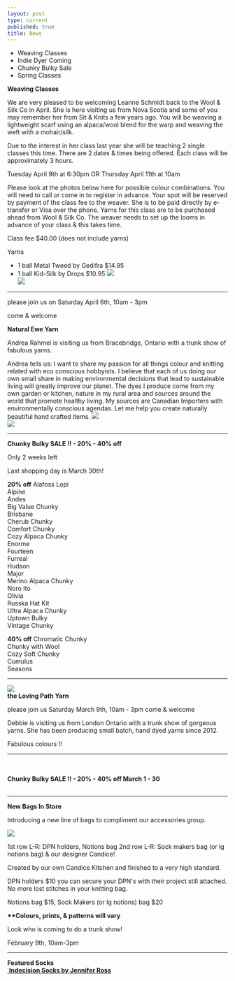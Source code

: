 ```yaml
---
layout: post
type: current
published: true
title: News
---
```


- Weaving Classes
- Indie Dyer Coming
- Chunky Bulky Sale
- Spring Classes

<strong>Weaving Classes</strong>

We are very pleased to be welcoming Leanne Schmidt back to the Wool & Silk Co in April. She is here visiting us from Nova Scotia and some of you may remember her from Sit & Knits a few years ago.
You will be weaving a lightweight scarf using an alpaca/wool blend for the warp and weaving the weft with a mohair/silk.

Due to the interest in her class last year she will be teaching 2 single classes this time.
There are 2 dates & times being offered. Each class will be approximately 3 hours.

Tuesday April 9th at 6:30pm 
OR
Thursday April 11th at 10am

Please look at the photos below here for possible colour combinations. You will need to call or come in to register in advance. Your spot will be reserved by payment of the class fee to the weaver. She is to be paid directly by e-transfer or Visa over the phone. 
Yarns for this class are to be purchased ahead from Wool & Silk Co. The weaver needs to set up the looms in advance of your class & this takes time.

Class fee $40.00  (does not include yarns)

Yarns
- 1 ball Metal Tweed by Gedifra $14.95
- 1 ball Kid-Silk by Drops $10.95
 <img src="/img/weaving.jpg"><br />
 <img src="/img/weaving2.jpg"><br />
<hr />

please join us on
Saturday April 6th, 10am - 3pm

come & welcome

<strong> Natural Ewe Yarn</strong>

Andrea Rahmel is visiting us from Bracebridge, Ontario with a trunk show of fabulous yarns. 
 
Andrea tells us:
I want to share my passion for all things colour and knitting related with eco conscious hobbyists. I believe that each of us doing our own small share in making environmental decisions that lead to sustainable living will greatly improve our planet.
The dyes I produce come from my own garden or kitchen, nature in my rural area and sources around the world that promote healthy living.
My sources are Canadian Importers with environmentally conscious agendas.
Let me help you create naturally beautiful hand crafted items.
<img src="/img/ewe1.jpg"><br />
<img src="/img/ewe2.jpg"><br />
<hr />
<strong>Chunky Bulky SALE !! - 20% - 40% off</strong>

Only 2 weeks left

Last shopping day is March 30th!
 
<strong>20% off</strong>
Alafoss Lopi<br />
Alpine<br />
Andes<br />
Big Value Chunky<br />
Brisbane<br />
Cherub Chunky<br />
Comfort Chunky<br />
Cozy Alpaca Chunky<br />
Enorme<br />
Fourteen<br />
Furreal<br />
Hudson<br />
Major<br />
Merino Alpaca Chunky <br />
Noro Ito<br />
Olivia<br />
Russka Hat Kit<br />
Ultra Alpaca Chunky<br />
Uptown Bulky<br />
Vintage Chunky<br />

<strong>40% off</strong>
Chromatic Chunky<br />
Chunky with Wool<br />
Cozy Soft Chunky<br />
Cumulus<br />
Seasons<br />
<hr />
<img src="/img/loving_path.gif"><br />
<strong>the Loving Path Yarn</strong>
 
please join us
Saturday March 9th, 10am - 3pm
come & welcome

Debbie is visiting us from London Ontario with a trunk show of gorgeous yarns. She has been producing small batch, hand dyed yarns since 2012. 
 
Fabulous colours !!

<hr />
<br /><br />
<strong>Chunky Bulky SALE !! - 20% - 40% off March 1 - 30</strong><br /><br />

<hr />
<strong>New Bags In Store</strong>

Introducing a new line of bags to compliment our accessories group.

<img src="/img/febwhatsnew.jpg">

1st row L-R: DPN holders, Notions bag
2nd row L-R: Sock makers bag (or lg notions bag) & our designer Candice!

Created by our own Candice Kitchen and finished to a very high standard. 

DPN holders $10
you can secure your DPN's with their project still attached. No more lost stitches in your knitting bag.

Notions bag $15, Sock Makers (or lg notions) bag $20

<strong>**Colours, prints, & patterns will vary</strong>

Look who is coming to do a trunk show!

February 9th, 10am-3pm

<hr />
<strong>Featured Socks</strong><br />
<a href="https://www.ravelry.com/patterns/library/indecision-5">
      <img src="http://woolandsilkco.github.io/img/indecisionsocks.jpg" alt="">
     <strong>Indecision Socks by Jennifer Ross</strong>
    </a>
